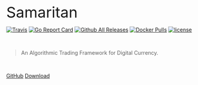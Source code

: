<div style="font-size:2.5rem;">Samaritan</div>

[![Travis](https://img.shields.io/travis/xiyanxiyan10/samaritan.svg)](https://travis-ci.org/xiyanxiyan10/samaritan) [![Go Report Card](https://goreportcard.com/badge/github.com/xiyanxiyan10/samaritan)](https://goreportcard.com/report/github.com/xiyanxiyan10/samaritan) [![Github All Releases](https://img.shields.io/github/downloads/xiyanxiyan10/samaritan/total.svg)](https://github.com/xiyanxiyan10/samaritan/releases) [![Docker Pulls](https://img.shields.io/docker/pulls/xiyanxiyan10/samaritan.svg)](https://hub.docker.com/r/xiyanxiyan10/samaritan/) [![license](https://img.shields.io/github/license/xiyanxiyan10/samaritan.svg)](https://github.com/xiyanxiyan10/samaritan/blob/master/LICENSE)

<br>

> An Algorithmic Trading Framework for Digital Currency.

<br>

[GitHub](https://github.com/xiyanxiyan10/samaritan)
[Download](https://github.com/xiyanxiyan10/samaritan/releases)
